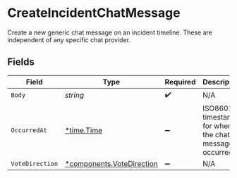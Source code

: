 # CreateIncidentChatMessage

Create a new generic chat message on an incident timeline. These are independent of any specific chat provider.


## Fields

| Field                                                                 | Type                                                                  | Required                                                              | Description                                                           |
| --------------------------------------------------------------------- | --------------------------------------------------------------------- | --------------------------------------------------------------------- | --------------------------------------------------------------------- |
| `Body`                                                                | *string*                                                              | :heavy_check_mark:                                                    | N/A                                                                   |
| `OccurredAt`                                                          | [*time.Time](https://pkg.go.dev/time#Time)                            | :heavy_minus_sign:                                                    | ISO8601 timestamp for when the chat message occurred                  |
| `VoteDirection`                                                       | [*components.VoteDirection](../../models/components/votedirection.md) | :heavy_minus_sign:                                                    | N/A                                                                   |